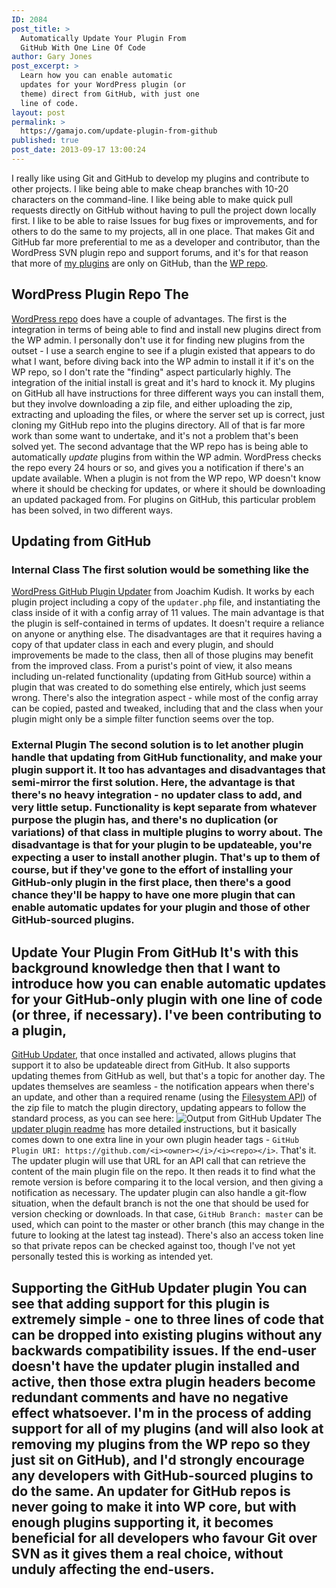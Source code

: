 ```yaml
---
ID: 2084
post_title: >
  Automatically Update Your Plugin From
  GitHub With One Line Of Code
author: Gary Jones
post_excerpt: >
  Learn how you can enable automatic
  updates for your WordPress plugin (or
  theme) direct from GitHub, with just one
  line of code.
layout: post
permalink: >
  https://gamajo.com/update-plugin-from-github
published: true
post_date: 2013-09-17 13:00:24
---
```

I really like using Git and GitHub to develop my plugins and contribute to other projects. I like being able to make cheap branches with 10-20 characters on the command-line. I like being able to make quick pull requests directly on GitHub without having to pull the project down locally first. I like to be able to raise Issues for bug fixes or improvements, and for others to do the same to my projects, all in one place. That makes Git and GitHub far more preferential to me as a developer and contributor, than the WordPress SVN plugin repo and support forums, and it's for that reason that more of <a href="https://github.com/GaryJones?tab=repositories" rel="me">my plugins</a> are only on GitHub, than the <a href="http://profiles.wordpress.org/GaryJ" rel="me">WP repo</a>. 
## WordPress Plugin Repo The 

[WordPress repo][1] does have a couple of advantages. The first is the integration in terms of being able to find and install new plugins direct from the WP admin. I personally don't use it for finding new plugins from the outset - I use a search engine to see if a plugin existed that appears to do what I want, before diving back into the WP admin to install it if it's on the WP repo, so I don't rate the "finding" aspect particularly highly. The integration of the initial install is great and it's hard to knock it. My plugins on GitHub all have instructions for three different ways you can install them, but they involve downloading a zip file, and either uploading the zip, extracting and uploading the files, or where the server set up is correct, just cloning my GitHub repo into the plugins directory. All of that is far more work than some want to undertake, and it's not a problem that's been solved yet. The second advantage that the WP repo has is being able to automatically *update* plugins from within the WP admin. WordPress checks the repo every 24 hours or so, and gives you a notification if there's an update available. When a plugin is not from the WP repo, WP doesn't know where it should be checking for updates, or where it should be downloading an updated packaged from. For plugins on GitHub, this particular problem has been solved, in two different ways. 
## Updating from GitHub

### Internal Class The first solution would be something like the 

[WordPress GitHub Plugin Updater][2] from Joachim Kudish. It works by each plugin project including a copy of the `updater.php` file, and instantiating the class inside of it with a config array of 11 values. The main advantage is that the plugin is self-contained in terms of updates. It doesn't require a reliance on anyone or anything else. The disadvantages are that it requires having a copy of that updater class in each and every plugin, and should improvements be made to the class, then all of those plugins may benefit from the improved class. From a purist's point of view, it also means including un-related functionality (updating from GitHub source) within a plugin that was created to do something else entirely, which just seems wrong. There's also the integration aspect - while most of the config array can be copied, pasted and tweaked, including that and the class when your plugin might only be a simple filter function seems over the top. 
### External Plugin The second solution is to let another plugin handle that updating from GitHub functionality, and make your plugin support it. It too has advantages and disadvantages that semi-mirror the first solution. Here, the advantage is that there's no heavy integration - no updater class to add, and very little setup. Functionality is kept separate from whatever purpose the plugin has, and there's no duplication (or variations) of that class in multiple plugins to worry about. The disadvantage is that for your plugin to be updateable, you're expecting a user to install another plugin. That's up to them of course, but if they've gone to the effort of installing your GitHub-only plugin in the first place, then there's a good chance they'll be happy to have one more plugin that can enable automatic updates for your plugin and those of other GitHub-sourced plugins. 

## Update Your Plugin From GitHub It's with this background knowledge then that I want to introduce how you can enable automatic updates for your GitHub-only plugin with one line of code (or three, if necessary). I've been contributing to a plugin, 

[GitHub Updater][3], that once installed and activated, allows plugins that support it to also be updateable direct from GitHub. It also supports updating themes from GitHub as well, but that's a topic for another day. The updates themselves are seamless - the notification appears when there's an update, and other than a required rename (using the [Filesystem API][4]) of the zip file to match the plugin directory, updating appears to follow the standard process, as you can see here: ![Output from GitHub Updater][5] The [updater plugin readme][6] has more detailed instructions, but it basically comes down to one extra line in your own plugin header tags - `GitHub Plugin URI: https://github.com/<i><owner></i>/<i><repo></i>`. That's it. The updater plugin will use that URL for an API call that can retrieve the content of the main plugin file on the repo. It then reads it to find what the remote version is before comparing it to the local version, and then giving a notification as necessary. The updater plugin can also handle a git-flow situation, when the default branch is not the one that should be used for version checking or downloads. In that case, `GitHub Branch: master` can be used, which can point to the master or other branch (this may change in the future to looking at the latest tag instead). There's also an access token line so that private repos can be checked against too, though I've not yet personally tested this is working as intended yet. 
## Supporting the GitHub Updater plugin You can see that adding support for this plugin is extremely simple - one to three lines of code that can be dropped into existing plugins without any backwards compatibility issues. If the end-user doesn't have the updater plugin installed and active, then those extra plugin headers become redundant comments and have no negative effect whatsoever. I'm in the process of adding support for all of my plugins (and will also look at removing my plugins from the WP repo so they just sit on GitHub), and I'd strongly encourage any developers with GitHub-sourced plugins to do the same. An updater for GitHub repos is never going to make it into WP core, but with enough plugins supporting it, it becomes beneficial for all developers who favour Git over SVN as it gives them a real choice, without unduly affecting the end-users.

 [1]: http://wordpress.org/plugins
 [2]: https://github.com/jkudish/WordPress-GitHub-Plugin-Updater
 [3]: https://github.com/afragen/github-updater
 [4]: https://codex.wordpress.org/Filesystem_API
 [5]: https://gamajo.wpengine.com/wp-content/uploads/github-updater-rename.png
 [6]: https://github.com/afragen/github-updater/blob/master/README.md